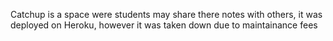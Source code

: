 Catchup is a space were students may share there notes with others, it was deployed on Heroku, however it was taken down due to maintainance fees

